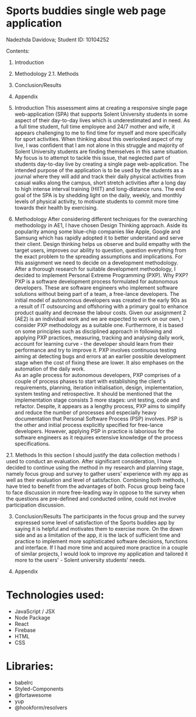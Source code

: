 # Sports buddies single web page application 

Nadezhda Davidova; Student ID: 10104252

Contents:
1. Introduction
2. Methodology
2.1. Methods
3. Conclusion/Results 
4. Appendix

1. Introduction 
This assessment aims at creating a responsive single page web-application (SPA) that supports Solent University students in some aspect of their day-to-day lives which is underestimated and in need. As a full time student, full time employee and 24/7 mother and wife, it appears challenging to me to find time for myself and more specifically for sport activities. When thinking about this overlooked aspect of my live, I was confident that I am not alone in this struggle and majority of Solent University students are finding themselves in this same situation. My focus is to attempt to tackle this issue, that neglected part of students day-to-day live by creating a single page web-application. The intended purpose of the application is to be used by the students as a journal where they will add and track their daily physical activities from casual walks along the campus, short stretch activities after a long day to high intense interval training (HIIT) and long-distance runs. The end goal of the SPA is by shedding light on the daily, weekly, and monthly levels of physical activity, to motivate students to commit more time towards their health by exercising. 

2. Methodology
After considering different techniques for the overarching methodology in AE1, I have chosen Design Thinking approach. Aside its popularity among some blue-chip companies like Apple, Google and Samsung which has rapidly adopted it to better understand and serve their client. Design thinking helps us observe and build empathy with the target users, improves our ability to question, question everything from the exact problem to the spreading assumptions and implications.
For this assignment we need to decide on a development methodology. After a thorough research for suitable development methodology, I decided to implement Personal Extreme Programming (PXP). Why PXP? PXP is a software development process formulated for autonomous developers. These are software engineers who implement software solutions without being part of a team, a free-lance developers.  The initial model of autonomous developers was created in the early 90s as a result of IT outsourcing and offshoring with a primary goal to enhance product quality and decrease the labour costs. Given our assignment 2 (AE2) is an individual work and we are expected to work on our own, I consider PXP methodology as a suitable one. Furthermore, it is based on some principles such as disciplined approach in following and applying PXP practices, measuring, tracking and analysing daily work, account for learning curve - the developer should learn from their performance and try to improve it. PXP involves continuous testing aiming at detecting bugs and errors at an earlier possible development stage when the cost of fixing these are lower. It also emphases on the automation of the daily work.    
As an agile process for autonomous developers, PXP comprises of a couple of process phases to start with establishing the client's requirements, planning, iteration initialisation, design, implementation, system testing and retrospective. It should be mentioned that the implementation stage consists 3 more stages: unit testing, code and refactor. Despite, it appears as a lengthy process, PXP aims to simplify and reduce the number of processes and especially heavy documentation that Personal Software Process (PSP) involves. PSP is the other and initial process explicitly specified for free-lance developers. However, applying PSP in practice is laborious for the software engineers as it requires extensive knowledge of the process specifications. 
  
  2.1. Methods
  In this section I should justify the data collection methods I used to conduct an evaluation. After significant consideration, I have decided to continue using the method in my research and planning stage, namely focus group and survey to gather users' experience with my app as well as their evaluation and level of satisfaction. Combining both methods, I have tried to benefit from the advantages of both. Focus group being face to face discussion in more free-leading way in oppose to the survey when the questions are pre-defined and conducted online, could not involve participation discussion.  

  3. Conclusion/Results
  The participants in the focus group and the survey expressed some level of satisfaction of the Sports buddies app by saying it is helpful and motivates them to exercise more. On the down side and as a limitation of the app, it is the lack of sufficient time and practice to implement more sophisticated software decisions, functions and interface. If I had more time and acquired more practice in a couple of similar projects, I would look to improve my application and tailored it more to the users' - Solent university students' needs. 

  4. Appendix 

# Technologies used:
- JavaScript / JSX
- Node Package
- React
- Firebase 
- HTML
- CSS

# Libraries:
- babelrc
- Styled-Components
- @fortawesome
- yup 
- @hookform/resolvers

